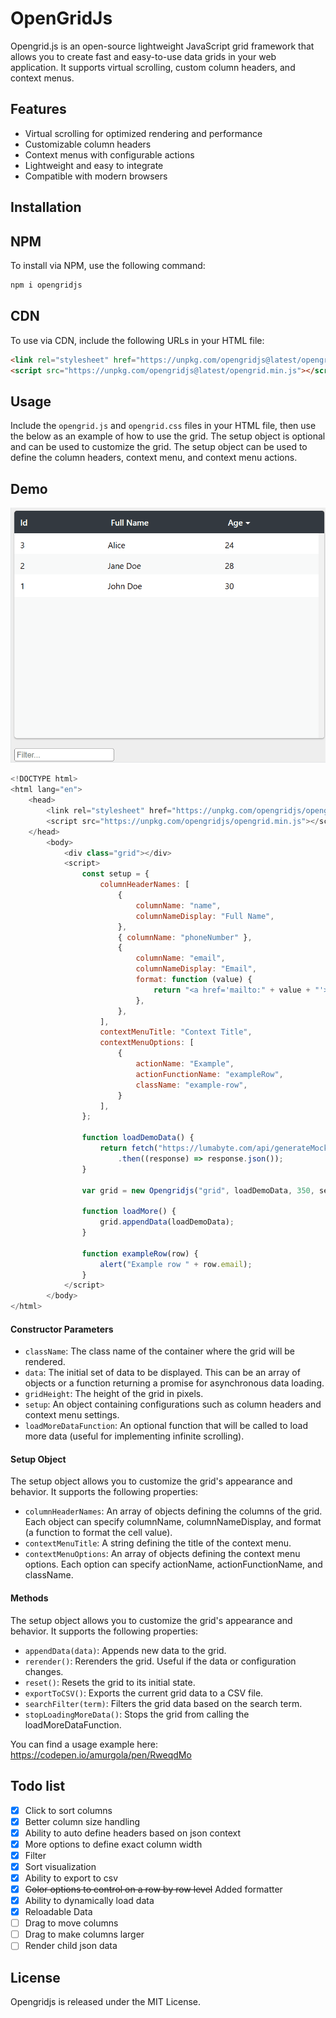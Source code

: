 ﻿# OpenGridJs
 
Opengrid.js is an open-source lightweight JavaScript grid framework that allows you to create fast and easy-to-use data grids in your web application. It supports virtual scrolling, custom column headers, and context menus.

## Features

- Virtual scrolling for optimized rendering and performance
- Customizable column headers
- Context menus with configurable actions
- Lightweight and easy to integrate
- Compatible with modern browsers

## Installation
## NPM
To install via NPM, use the following command:

```bash 
npm i opengridjs
```

## CDN
To use via CDN, include the following URLs in your HTML file:

```html 
<link rel="stylesheet" href="https://unpkg.com/opengridjs@latest/opengrid.min.css">
<script src="https://unpkg.com/opengridjs@latest/opengrid.min.js"></script>
```
    
## Usage

Include the `opengrid.js` and `opengrid.css` files in your HTML file, then use the below as an example of how to use the grid. The setup object is optional and can be used to customize the grid. The setup object can be used to define the column headers, context menu, and context menu actions.

## Demo
![](https://github.com/amurgola/OpenGridJs/blob/main/Demo.gif)

```javascript
<!DOCTYPE html>
<html lang="en">
    <head>
        <link rel="stylesheet" href="https://unpkg.com/opengridjs/opengrid.min.css">
        <script src="https://unpkg.com/opengridjs/opengrid.min.js"></script>
    </head>
        <body>
            <div class="grid"></div>
            <script>
                const setup = {
                    columnHeaderNames: [
                        {
                            columnName: "name",
                            columnNameDisplay: "Full Name",
                        },
                        { columnName: "phoneNumber" },
                        {
                            columnName: "email",
                            columnNameDisplay: "Email",
                            format: function (value) {
                                return "<a href='mailto:" + value + "'>" + value + "</a>";
                            },
                        },
                    ],
                    contextMenuTitle: "Context Title",
                    contextMenuOptions: [
                        {
                            actionName: "Example",
                            actionFunctionName: "exampleRow",
                            className: "example-row",
                        }
                    ],
                };
            
                function loadDemoData() {
                    return fetch("https://lumabyte.com/api/generateMockRandomPeople?count=100")
                        .then((response) => response.json());
                }
            
                var grid = new Opengridjs("grid", loadDemoData, 350, setup, loadMore);
            
                function loadMore() {
                    grid.appendData(loadDemoData);
                }
            
                function exampleRow(row) {
                    alert("Example row " + row.email);
                }
            </script>
        </body>
</html>
```

#### Constructor Parameters
- `className`: The class name of the container where the grid will be rendered.
- `data`: The initial set of data to be displayed. This can be an array of objects or a function returning a promise for asynchronous data loading.
- `gridHeight`: The height of the grid in pixels.
- `setup`: An object containing configurations such as column headers and context menu settings.
- `loadMoreDataFunction`: An optional function that will be called to load more data (useful for implementing infinite scrolling).

#### Setup Object
The setup object allows you to customize the grid's appearance and behavior. It supports the following properties:

- `columnHeaderNames`: An array of objects defining the columns of the grid. Each object can specify columnName, columnNameDisplay, and format (a function to format the cell value).
- `contextMenuTitle`: A string defining the title of the context menu.
- `contextMenuOptions`: An array of objects defining the context menu options. Each option can specify actionName, actionFunctionName, and className.

#### Methods
The setup object allows you to customize the grid's appearance and behavior. It supports the following properties:

- `appendData(data)`: Appends new data to the grid.
- `rerender()`: Rerenders the grid. Useful if the data or configuration changes.
- `reset()`: Resets the grid to its initial state.
- `exportToCSV()`: Exports the current grid data to a CSV file.
- `searchFilter(term)`: Filters the grid data based on the search term.
- `stopLoadingMoreData()`: Stops the grid from calling the loadMoreDataFunction.


You can find a usage example here: https://codepen.io/amurgola/pen/RweqdMo

## Todo list
- [X] Click to sort columns
- [X] Better column size handling
- [X] Ability to auto define headers based on json context
- [X] More options to define exact column width
- [X] Filter
- [X] Sort visualization
- [x] Ability to export to csv
- [X] ~~Color options to control on a row by row level~~ Added formatter
- [X] Ability to dynamically load data
- [X] Reloadable Data
- [ ] Drag to move columns
- [ ] Drag to make columns larger
- [ ] Render child json data

## License

Opengridjs is released under the MIT License.
